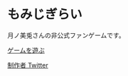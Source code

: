 # もみじぎらい

月ノ美兎さんの非公式ファンゲームです。

[ゲームを遊ぶ](https://momijimegu.github.io/momiji/)

[制作者 Twitter](https://twitter.com/johanna_mental)
